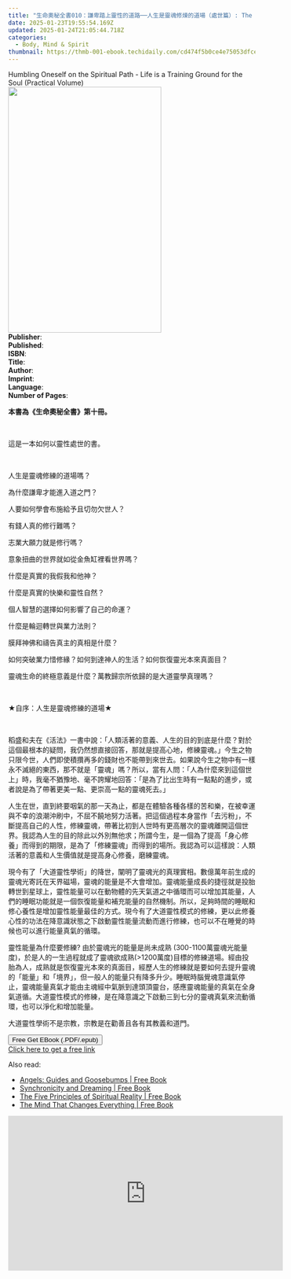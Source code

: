 ```yaml
---
title: "生命奧秘全書010：謙卑踏上靈性的道路──人生是靈魂修煉的道場（處世篇）: The Great Tao of Spiritual Science Series 10 | Free Book"
date: 2025-01-23T19:55:54.169Z
updated: 2025-01-24T21:05:44.718Z
categories:
  - Body, Mind & Spirit
thumbnail: https://thmb-001-ebook.techidaily.com/cd474f5b0ce4e75053dfce80f47dc739716062e888b12d7a069ec8616d0e387a.jpg
---
```

<main id="book-container">
  <div class="flex flex-col">
    <div class="book-brief flex-1 py-6 px-4 sm:p-6 md:py-10 md:px-8">
      <!-- brief-->
      <div class="book-brief-main">
        Humbling Oneself on the Spiritual Path - Life is a Training Ground for
        the Soul (Practical Volume)
      </div>
    </div>
    <div
      class="book-meta-info flex-1 grid gap-4 col-start-1 col-end-3 row-start-1 sm:mb-6 sm:grid-cols-4 lg:gap-6 lg:col-start-2 lg:row-end-6 lg:row-span-6 lg:mb-0"
    >
      <div
        class="book-meta-info-left place-content-center mt-4 p-4 text-sm leading-6 col-start-2 col-span-2 dark:text-slate-400"
      >
        <img
          class="w-full h-500 object-cover rounded-lg sm:h-255 sm:col-span-2 lg:col-span-full"
          src="https://img-001-ebook.techidaily.com/f3f3c8dae171497281be0d880704c371de57ddda36b042c8340494fc5c43a5bf.jpg"
          alt=""
          width="312"
          height="500"
        />
      </div>
      <div
        class="book-meta-info-right mt-2 col-start-1 row-start-2 col-span-3 self-center"
      >
        <!-- meta data  -->
        <div class="flex flex-col px-4 md:px-8">
          <div class="flex-1">
            <strong>Publisher</strong>:<span class="px-2"></span>
          </div>
          <div class="flex-1">
            <strong>Published</strong>:<span class="px-2"></span>
          </div>
          <div class="flex-1">
            <strong>ISBN</strong>:<span class="px-2"></span>
          </div>
          <div class="flex-1">
            <strong>Title</strong>:<span class="px-2"></span>
          </div>
          <div class="flex-1">
            <strong>Author</strong>:<span class="px-2"></span>
          </div>
          <div class="flex-1">
            <strong>Imprint</strong>:<span class="px-2"></span>
          </div>
          <div class="flex-1">
            <strong>Language</strong>:<span class="px-2"></span>
          </div>
          <div class="flex-1">
            <strong>Number of Pages</strong>:<span class="px-2"></span>
          </div>
        </div>
      </div>
    </div>
    <div class="book-description flex-1 py-6 px-4 sm:p-6 md:py-10 md:px-8">
      <div class="book-description-main">
        <div accordion-content="" id="description">
          <p><strong>本書為《生命奧秘全書》第十冊。</strong></p>
          <p><br /></p>
          <p>這是一本如何以靈性處世的書。</p>
          <p><br /></p>
          <p>人生是靈魂修練的道場嗎？</p>
          <p>為什麼謙卑才能進入道之門？</p>
          <p>人要如何學會布施給予且切勿欠世人？</p>
          <p>有錢人真的修行難嗎？</p>
          <p>志業大願力就是修行嗎？</p>
          <p>意象扭曲的世界就如從金魚缸裡看世界嗎？</p>
          <p>什麼是真實的我假我和他神？</p>
          <p>什麼是真實的快樂和靈性自然？</p>
          <p>個人智慧的選擇如何影響了自己的命運？</p>
          <p>什麼是輪迴轉世與業力法則？</p>
          <p>膜拜神佛和禱告真主的真相是什麼？</p>
          <p>
            如何突破業力惜修緣？如何到達神人的生活？如何恢復靈光本來真面目？
          </p>
          <p>靈魂生命的終極意義是什麼？萬教歸宗所依歸的是大道靈學真理嗎？</p>
          <p><br /></p>
          <p>★自序：人生是靈魂修練的道場★</p>
          <p><br /></p>
          <p>
            稻盛和夫在《活法》一書中說：「人類活著的意義、人生的目的到底是什麼？對於這個最根本的疑問，我仍然想直接回答，那就是提高心地，修練靈魂。」今生之物只限今世，人們即使積攢再多的錢財也不能帶到來世去。如果說今生之物中有一樣永不滅絕的東西，那不就是「靈魂」嗎？所以，當有人問：「人為什麼來到這個世上」時，我毫不猶豫地、毫不誇耀地回答：「是為了比出生時有一點點的進步，或者說是為了帶著更美一點、更崇高一點的靈魂死去。」
          </p>
          <p>
            人生在世，直到終要咽氣的那一天為止，都是在體驗各種各樣的苦和樂，在被幸運與不幸的浪潮沖刷中，不屈不饒地努力活著。把這個過程本身當作「去污粉」，不斷提高自己的人性，修練靈魂，帶著比初到人世時有更高層次的靈魂離開這個世界。我認為人生的目的除此以外別無他求；所謂今生，是一個為了提高「身心修養」而得到的期限，是為了「修練靈魂」而得到的場所。我認為可以這樣說：人類活著的意義和人生價值就是提高身心修養，磨練靈魂。
          </p>
          <p>
            現今有了「大道靈性學術」的降世，闡明了靈魂光的真理實相。數億萬年前生成的靈魂光寄託在天界磁場，靈魂的能量是不大會增加。靈魂能量成長的捷徑就是投胎轉世到星球上，靈性能量可以在動物體的先天氣道之中循環而可以增加其能量，人們的睡眠功能就是一個恢復能量和補充能量的自然機制。所以，足夠時間的睡眠和修心養性是增加靈性能量最佳的方式。現今有了大道靈性模式的修練，更以此修養心性的功法在降意識狀態之下啟動靈性能量流動而進行修練，也可以不在睡覺的時候也可以進行能量真氣的循環。
          </p>
          <p>
            靈性能量為什麼要修練? 由於靈魂光的能量是尚未成熟
            (300-1100萬靈魂光能量度)，於是人的一生過程就成了靈魂欲成熟(&gt;1200萬度)目標的修練道場。經由投胎為人，成熟就是恢復靈光本來的真面目，經歷人生的修練就是要如何去提升靈魂的「能量」和「境界」，但一般人的能量只有降多升少。睡眠時腦覺魂意識氣停止，靈魂能量真氣才能由主魂經中氣脈到達頭頂靈台，感應靈魂能量的真氣在全身氣道循。大道靈性模式的修練，是在降意識之下啟動三到七分的靈魂真氣來流動循環，也可以淨化和增加能量。
          </p>
          <p>大道靈性學術不是宗教，宗教是在勸善且各有其教義和道門。</p>
        </div>
        <div class="accordion-fader"></div>
      </div>
    </div>
    <div class="book-excerpts flex-1 py-6 px-4 sm:p-6 md:py-10 md:px-8"></div>
    <div
      class="book-about-author flex-1 py-6 px-4 sm:p-6 md:py-10 md:px-8"
    ></div>
    <div class="book-free-get flex-1 py-6 px-4 sm:p-6 md:py-10 md:px-8">
      <button
        id="btn-free-get"
        class="bg-blue-500 hover:bg-blue-700 text-white font-bold py-2 px-4 rounded"
      >
        Free Get EBook (.PDF/.epub)
      </button>
      <div id="countdown-display" class="px-2 text-lg mt-2"></div>
      <a
        id="free-link"
        class="hidden bg-blue-500 hover:bg-blue-700 text-white font-bold py-2 px-4 rounded"
        href="https://www.ebooks.com/en-us/book/211457959/010-the-great-tao-of-spiritual-science-series-10/richard-liu/"
        target="_blank"
        >Click here to get a free link</a
      >
    </div>
    <script>
      let countdownTime = 0;
      let countdownInterval = null;
      document
        .getElementById('btn-free-get')
        .addEventListener('click', startCountdown);
      function startCountdown() {
        countdownTime = new Date().getTime() + 60000 * 3;
        countdownInterval = setInterval(updateCountdown, 1000);
        document.getElementById('btn-free-get').disabled = true;
        document
          .getElementById('btn-free-get')
          .classList.add('bg-gray-500', 'cursor-not-allowed');
      }
      function updateCountdown() {
        let currentTime = new Date().getTime();
        let timeLeft = countdownTime - currentTime;
        let secondsLeft = Math.floor(timeLeft / 1000);
        document.getElementById('countdown-display').innerHTML =
          `Remaining time: ${secondsLeft} seconds.`;
        if (secondsLeft <= 0) {
          clearInterval(countdownInterval);
          document.getElementById('btn-free-get').classList.add('hidden');
          document.getElementById('free-link').classList.remove('hidden');
          document.getElementById('countdown-display').innerHTML = '';
        }
      }
    </script>
  </div>
</main>

<ins class="adsbygoogle"
      style="display:block"
      data-ad-client="ca-pub-7571918770474297"
      data-ad-slot="8358498916"
      data-ad-format="auto"
      data-full-width-responsive="true"></ins>
    

<span class="atpl-alsoreadstyle">Also read:</span>
<div><ul>
<li><a href="https://novels-ebooks.techidaily.com/209593254-9781925283334-angels-guides-and-goosebumps/"><u>Angels: Guides and Goosebumps | Free Book</u></a></li>
<li><a href="https://novels-ebooks.techidaily.com/209593355-9781925416701-synchronicity-and-dreaming/"><u>Synchronicity and Dreaming | Free Book</u></a></li>
<li><a href="https://novels-ebooks.techidaily.com/209593306-9780909608194-the-five-principles-of-spiritual-reality/"><u>The Five Principles of Spiritual Reality | Free Book</u></a></li>
<li><a href="https://novels-ebooks.techidaily.com/209593266-9781921596841-the-mind-that-changes-everything/"><u>The Mind That Changes Everything | Free Book</u></a></li>
</ul></div>

<!-- affiliate ads begin -->
<iframe width="560" height="315" src="https://www.youtube.com/embed/RJNYTGHVlLc?si=heERQcpMi77lqToE" title="YouTube video player" frameborder="0" allow="accelerometer; autoplay; clipboard-write; encrypted-media; gyroscope; picture-in-picture; web-share" referrerpolicy="strict-origin-when-cross-origin" allowfullscreen></iframe>
<!-- affiliate ads end -->

